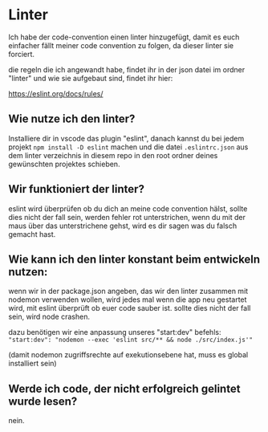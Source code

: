 # Linter

Ich habe der code-convention einen linter hinzugefügt, damit es euch einfacher fällt meiner code convention zu folgen, da dieser linter sie forciert. 

die regeln die ich angewandt habe, findet ihr in der json datei im ordner "linter" und wie sie aufgebaut sind, findet ihr hier:

https://eslint.org/docs/rules/

## Wie nutze ich den linter?

Installiere dir in vscode das plugin "eslint", danach kannst du bei jedem projekt `npm install -D eslint` machen und die datei `.eslintrc.json` aus dem linter verzeichnis in diesem repo in den root ordner deines gewünschten projektes schieben.

## Wir funktioniert der linter?
eslint wird überprüfen ob du dich an meine code convention hälst, sollte dies nicht der fall sein, werden fehler rot unterstrichen, wenn du mit der maus über das unterstrichene gehst, wird es dir sagen was du falsch gemacht hast.

## Wie kann ich den linter konstant beim entwickeln nutzen:
wenn wir in der package.json angeben, das wir den linter zusammen mit nodemon verwenden wollen, wird jedes mal wenn die app neu gestartet wird, mit eslint überprüft ob euer code sauber ist. sollte dies nicht der fall sein, wird node crashen.

dazu benötigen wir eine anpassung unseres "start:dev" befehls:
`"start:dev": "nodemon --exec 'eslint src/** && node ./src/index.js'"`

(damit nodemon zugriffsrechte auf exekutionsebene hat, muss es global installiert sein)

## Werde ich code, der nicht erfolgreich gelintet wurde lesen?
nein.
